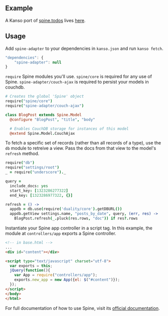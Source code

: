 ## Example

A Kanso port of [spine.todos](https://github.com/maccman/spine.todos) lives [here](https://github.com/nrw/kanso-spine-todos).

## Usage

Add `spine-adapter` to your dependencies in `kanso.json` and run `kanso fetch`.

```javascript
"dependencies": {
    "spine-adapter": null
}
```

`require` Spine modules you'll use. `spine/core` is required for any use of Spine. `spine-adapter/couch-ajax` is required to persist your models in couchdb.

```coffeescript
# Creates the global 'Spine' object
require("spine/core")
require("spine-adapter/couch-ajax")

class BlogPost extends Spine.Model
  @configure "BlogPost", "title", "body"

  # Enables CouchDB storage for instances of this model
  @extend Spine.Model.CouchAjax
```

To fetch a specific set of records (rather than all records of a type), use the `db` module to retreive a view. Pass the docs from that view to the model's `refresh` method.

```coffeescript
require("db")
require("settings/root")
_ = require("underscore")._

query =
  include_docs: yes
  start_key: [1323286277322]
  end_key: [1323286977322, {}]

refresh = () ->
  appdb = db.use(require('duality/core').getDBURL())
  appdb.getView settings.name, "posts_by_date", query, (err, res) ->
    BlogPost.refresh(_.pluck(res.rows, "doc")) if res?.rows
```

Instantiate your Spine app controller in a script tag. In this example, the module at `controllers/app` exports a Spine controller.

```html
<!-- in base.html -->
...
<div id="content"></div>

<script type="text/javascript" charset="utf-8">
  var exports = this;
  jQuery(function(){
    var App = require("controllers/app");
    exports.new_app = new App({el: $("#content")});
  });
</script>
</body>
</html>
```

For full documentation of how to use Spine, visit its [official documentation](http://spinejs.com/docs/index).